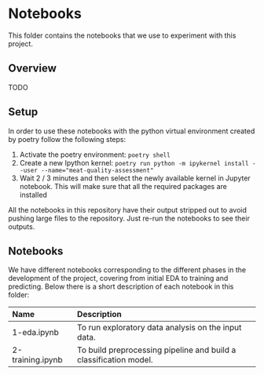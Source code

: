 # Notebooks

This folder contains the notebooks that we use to experiment with this project.

## Overview

TODO

## Setup

In order to use these notebooks with the python virtual environment created by poetry follow the following steps:
1. Activate the poetry environment: `poetry shell`
2. Create a new Ipython kernel: `poetry run python -m ipykernel install --user --name="meat-quality-assessment"`
3. Wait 2 / 3 minutes and then select the newly available kernel in Jupyter notebook. This will make sure that all the required packages are installed


All the notebooks in this repository have their output stripped out to avoid pushing large files to the repository. Just re-run the notebooks to see their outputs.

## Notebooks

We have different notebooks corresponding to the different phases in the development of the project, covering from initial EDA to training and predicting. Below there is a short description of each notebook in this folder:

| Name             | Description                                                       |
| :--------------- |:----------------------------------------------------------------- |
| 1-eda.ipynb      | To run exploratory data analysis on the input data.               |
| 2-training.ipynb | To build preprocessing pipeline and build a classification model. | 
